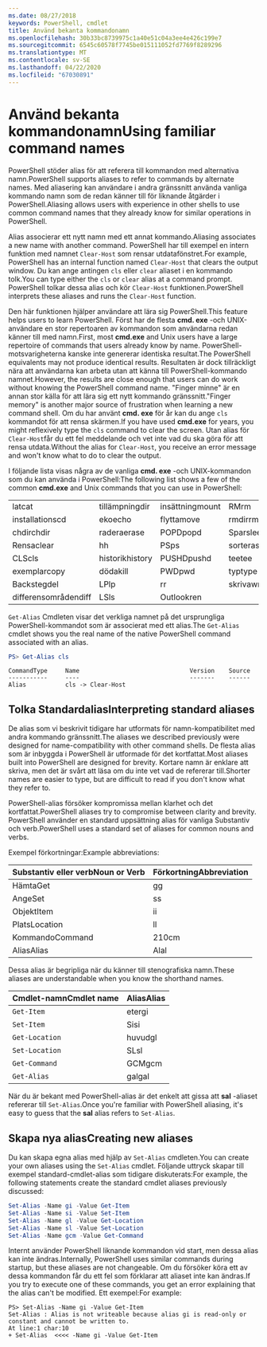 ```yaml
---
ms.date: 08/27/2018
keywords: PowerShell, cmdlet
title: Använd bekanta kommandonamn
ms.openlocfilehash: 30b33bc8739975c1a40e51c04a3ee4e426c199e7
ms.sourcegitcommit: 6545c60578f7745be015111052fd7769f8289296
ms.translationtype: MT
ms.contentlocale: sv-SE
ms.lasthandoff: 04/22/2020
ms.locfileid: "67030891"
---
```

# <a name="using-familiar-command-names"></a><span data-ttu-id="a11e1-103">Använd bekanta kommandonamn</span><span class="sxs-lookup"><span data-stu-id="a11e1-103">Using familiar command names</span></span>

<span data-ttu-id="a11e1-104">PowerShell stöder alias för att referera till kommandon med alternativa namn.</span><span class="sxs-lookup"><span data-stu-id="a11e1-104">PowerShell supports aliases to refer to commands by alternate names.</span></span> <span data-ttu-id="a11e1-105">Med aliasering kan användare i andra gränssnitt använda vanliga kommando namn som de redan känner till för liknande åtgärder i PowerShell.</span><span class="sxs-lookup"><span data-stu-id="a11e1-105">Aliasing allows users with experience in other shells to use common command names that they already know for similar operations in PowerShell.</span></span>

<span data-ttu-id="a11e1-106">Alias associerar ett nytt namn med ett annat kommando.</span><span class="sxs-lookup"><span data-stu-id="a11e1-106">Aliasing associates a new name with another command.</span></span> <span data-ttu-id="a11e1-107">PowerShell har till exempel en intern funktion med namnet `Clear-Host` som rensar utdatafönstret.</span><span class="sxs-lookup"><span data-stu-id="a11e1-107">For example, PowerShell has an internal function named `Clear-Host` that clears the output window.</span></span> <span data-ttu-id="a11e1-108">Du kan ange antingen `cls` eller `clear` aliaset i en kommando tolk.</span><span class="sxs-lookup"><span data-stu-id="a11e1-108">You can type either the `cls` or `clear` alias at a command prompt.</span></span> <span data-ttu-id="a11e1-109">PowerShell tolkar dessa alias och kör `Clear-Host` funktionen.</span><span class="sxs-lookup"><span data-stu-id="a11e1-109">PowerShell interprets these aliases and runs the `Clear-Host` function.</span></span>

<span data-ttu-id="a11e1-110">Den här funktionen hjälper användare att lära sig PowerShell.</span><span class="sxs-lookup"><span data-stu-id="a11e1-110">This feature helps users to learn PowerShell.</span></span> <span data-ttu-id="a11e1-111">Först har de flesta **cmd. exe** -och UNIX-användare en stor repertoaren av kommandon som användarna redan känner till med namn.</span><span class="sxs-lookup"><span data-stu-id="a11e1-111">First, most **cmd.exe** and Unix users have a large repertoire of commands that users already know by name.</span></span> <span data-ttu-id="a11e1-112">PowerShell-motsvarigheterna kanske inte genererar identiska resultat.</span><span class="sxs-lookup"><span data-stu-id="a11e1-112">The PowerShell equivalents may not produce identical results.</span></span> <span data-ttu-id="a11e1-113">Resultaten är dock tillräckligt nära att användarna kan arbeta utan att känna till PowerShell-kommando namnet.</span><span class="sxs-lookup"><span data-stu-id="a11e1-113">However, the results are close enough that users can do work without knowing the PowerShell command name.</span></span> <span data-ttu-id="a11e1-114">"Finger minne" är en annan stor källa för att lära sig ett nytt kommando gränssnitt.</span><span class="sxs-lookup"><span data-stu-id="a11e1-114">"Finger memory" is another major source of frustration when learning a new command shell.</span></span> <span data-ttu-id="a11e1-115">Om du har använt **cmd. exe** för år kan du ange `cls` kommandot för att rensa skärmen.</span><span class="sxs-lookup"><span data-stu-id="a11e1-115">If you have used **cmd.exe** for years, you might reflexively type the `cls` command to clear the screen.</span></span> <span data-ttu-id="a11e1-116">Utan alias för `Clear-Host`får du ett fel meddelande och vet inte vad du ska göra för att rensa utdata.</span><span class="sxs-lookup"><span data-stu-id="a11e1-116">Without the alias for `Clear-Host`, you receive an error message and won't know what to do to clear the output.</span></span>

<span data-ttu-id="a11e1-117">I följande lista visas några av de vanliga **cmd. exe** -och UNIX-kommandon som du kan använda i PowerShell:</span><span class="sxs-lookup"><span data-stu-id="a11e1-117">The following list shows a few of the common **cmd.exe** and Unix commands that you can use in PowerShell:</span></span>

|||||
|-|-|-|-|
|<span data-ttu-id="a11e1-118">lat</span><span class="sxs-lookup"><span data-stu-id="a11e1-118">cat</span></span>|<span data-ttu-id="a11e1-119">tillämpning</span><span class="sxs-lookup"><span data-stu-id="a11e1-119">dir</span></span>|<span data-ttu-id="a11e1-120">insättning</span><span class="sxs-lookup"><span data-stu-id="a11e1-120">mount</span></span>|<span data-ttu-id="a11e1-121">RM</span><span class="sxs-lookup"><span data-stu-id="a11e1-121">rm</span></span>|
|<span data-ttu-id="a11e1-122">installations</span><span class="sxs-lookup"><span data-stu-id="a11e1-122">cd</span></span>|<span data-ttu-id="a11e1-123">eko</span><span class="sxs-lookup"><span data-stu-id="a11e1-123">echo</span></span>|<span data-ttu-id="a11e1-124">flytta</span><span class="sxs-lookup"><span data-stu-id="a11e1-124">move</span></span>|<span data-ttu-id="a11e1-125">rmdir</span><span class="sxs-lookup"><span data-stu-id="a11e1-125">rmdir</span></span>|
|<span data-ttu-id="a11e1-126">chdir</span><span class="sxs-lookup"><span data-stu-id="a11e1-126">chdir</span></span>|<span data-ttu-id="a11e1-127">radera</span><span class="sxs-lookup"><span data-stu-id="a11e1-127">erase</span></span>|<span data-ttu-id="a11e1-128">POPD</span><span class="sxs-lookup"><span data-stu-id="a11e1-128">popd</span></span>|<span data-ttu-id="a11e1-129">Spar</span><span class="sxs-lookup"><span data-stu-id="a11e1-129">sleep</span></span>|
|<span data-ttu-id="a11e1-130">Rensa</span><span class="sxs-lookup"><span data-stu-id="a11e1-130">clear</span></span>|<span data-ttu-id="a11e1-131">h</span><span class="sxs-lookup"><span data-stu-id="a11e1-131">h</span></span>|<span data-ttu-id="a11e1-132">PS</span><span class="sxs-lookup"><span data-stu-id="a11e1-132">ps</span></span>|<span data-ttu-id="a11e1-133">sortera</span><span class="sxs-lookup"><span data-stu-id="a11e1-133">sort</span></span>|
|<span data-ttu-id="a11e1-134">CLS</span><span class="sxs-lookup"><span data-stu-id="a11e1-134">cls</span></span>|<span data-ttu-id="a11e1-135">historik</span><span class="sxs-lookup"><span data-stu-id="a11e1-135">history</span></span>|<span data-ttu-id="a11e1-136">PUSHD</span><span class="sxs-lookup"><span data-stu-id="a11e1-136">pushd</span></span>|<span data-ttu-id="a11e1-137">tee</span><span class="sxs-lookup"><span data-stu-id="a11e1-137">tee</span></span>|
|<span data-ttu-id="a11e1-138">exemplar</span><span class="sxs-lookup"><span data-stu-id="a11e1-138">copy</span></span>|<span data-ttu-id="a11e1-139">döda</span><span class="sxs-lookup"><span data-stu-id="a11e1-139">kill</span></span>|<span data-ttu-id="a11e1-140">PWD</span><span class="sxs-lookup"><span data-stu-id="a11e1-140">pwd</span></span>|<span data-ttu-id="a11e1-141">typ</span><span class="sxs-lookup"><span data-stu-id="a11e1-141">type</span></span>|
|<span data-ttu-id="a11e1-142">Backsteg</span><span class="sxs-lookup"><span data-stu-id="a11e1-142">del</span></span>|<span data-ttu-id="a11e1-143">LP</span><span class="sxs-lookup"><span data-stu-id="a11e1-143">lp</span></span>|<span data-ttu-id="a11e1-144">r</span><span class="sxs-lookup"><span data-stu-id="a11e1-144">r</span></span>|<span data-ttu-id="a11e1-145">skriva</span><span class="sxs-lookup"><span data-stu-id="a11e1-145">write</span></span>|
|<span data-ttu-id="a11e1-146">differensområden</span><span class="sxs-lookup"><span data-stu-id="a11e1-146">diff</span></span>|<span data-ttu-id="a11e1-147">LS</span><span class="sxs-lookup"><span data-stu-id="a11e1-147">ls</span></span>|<span data-ttu-id="a11e1-148">Outlook</span><span class="sxs-lookup"><span data-stu-id="a11e1-148">ren</span></span>||

<span data-ttu-id="a11e1-149">`Get-Alias` Cmdleten visar det verkliga namnet på det ursprungliga PowerShell-kommandot som är associerat med ett alias.</span><span class="sxs-lookup"><span data-stu-id="a11e1-149">The `Get-Alias` cmdlet shows you the real name of the native PowerShell command associated with an alias.</span></span>

```powershell
PS> Get-Alias cls
```

```Output
CommandType     Name                               Version    Source
-----------     ----                               -------    ------
Alias           cls -> Clear-Host
```

## <a name="interpreting-standard-aliases"></a><span data-ttu-id="a11e1-150">Tolka Standardalias</span><span class="sxs-lookup"><span data-stu-id="a11e1-150">Interpreting standard aliases</span></span>

<span data-ttu-id="a11e1-151">De alias som vi beskrivit tidigare har utformats för namn-kompatibilitet med andra kommando gränssnitt.</span><span class="sxs-lookup"><span data-stu-id="a11e1-151">The aliases we described previously were designed for name-compatibility with other command shells.</span></span>
<span data-ttu-id="a11e1-152">De flesta alias som är inbyggda i PowerShell är utformade för det kortfattat.</span><span class="sxs-lookup"><span data-stu-id="a11e1-152">Most aliases built into PowerShell are designed for brevity.</span></span> <span data-ttu-id="a11e1-153">Kortare namn är enklare att skriva, men det är svårt att läsa om du inte vet vad de refererar till.</span><span class="sxs-lookup"><span data-stu-id="a11e1-153">Shorter names are easier to type, but are difficult to read if you don't know what they refer to.</span></span>

<span data-ttu-id="a11e1-154">PowerShell-alias försöker kompromissa mellan klarhet och det kortfattat.</span><span class="sxs-lookup"><span data-stu-id="a11e1-154">PowerShell aliases try to compromise between clarity and brevity.</span></span> <span data-ttu-id="a11e1-155">PowerShell använder en standard uppsättning alias för vanliga Substantiv och verb.</span><span class="sxs-lookup"><span data-stu-id="a11e1-155">PowerShell uses a standard set of aliases for common nouns and verbs.</span></span>

<span data-ttu-id="a11e1-156">Exempel förkortningar:</span><span class="sxs-lookup"><span data-stu-id="a11e1-156">Example abbreviations:</span></span>

| <span data-ttu-id="a11e1-157">Substantiv eller verb</span><span class="sxs-lookup"><span data-stu-id="a11e1-157">Noun or Verb</span></span> | <span data-ttu-id="a11e1-158">Förkortning</span><span class="sxs-lookup"><span data-stu-id="a11e1-158">Abbreviation</span></span> |
|--------------|--------------|
| <span data-ttu-id="a11e1-159">Hämta</span><span class="sxs-lookup"><span data-stu-id="a11e1-159">Get</span></span>          | <span data-ttu-id="a11e1-160">g</span><span class="sxs-lookup"><span data-stu-id="a11e1-160">g</span></span>            |
| <span data-ttu-id="a11e1-161">Ange</span><span class="sxs-lookup"><span data-stu-id="a11e1-161">Set</span></span>          | <span data-ttu-id="a11e1-162">s</span><span class="sxs-lookup"><span data-stu-id="a11e1-162">s</span></span>            |
| <span data-ttu-id="a11e1-163">Objekt</span><span class="sxs-lookup"><span data-stu-id="a11e1-163">Item</span></span>         | <span data-ttu-id="a11e1-164">i</span><span class="sxs-lookup"><span data-stu-id="a11e1-164">i</span></span>            |
| <span data-ttu-id="a11e1-165">Plats</span><span class="sxs-lookup"><span data-stu-id="a11e1-165">Location</span></span>     | <span data-ttu-id="a11e1-166">l</span><span class="sxs-lookup"><span data-stu-id="a11e1-166">l</span></span>            |
| <span data-ttu-id="a11e1-167">Kommando</span><span class="sxs-lookup"><span data-stu-id="a11e1-167">Command</span></span>      | <span data-ttu-id="a11e1-168">210</span><span class="sxs-lookup"><span data-stu-id="a11e1-168">cm</span></span>           |
| <span data-ttu-id="a11e1-169">Alias</span><span class="sxs-lookup"><span data-stu-id="a11e1-169">Alias</span></span>        | <span data-ttu-id="a11e1-170">Al</span><span class="sxs-lookup"><span data-stu-id="a11e1-170">al</span></span>           |

<span data-ttu-id="a11e1-171">Dessa alias är begripliga när du känner till stenografiska namn.</span><span class="sxs-lookup"><span data-stu-id="a11e1-171">These aliases are understandable when you know the shorthand names.</span></span>

| <span data-ttu-id="a11e1-172">Cmdlet-namn</span><span class="sxs-lookup"><span data-stu-id="a11e1-172">Cmdlet name</span></span>    | <span data-ttu-id="a11e1-173">Alias</span><span class="sxs-lookup"><span data-stu-id="a11e1-173">Alias</span></span> |
|----------------|-------|
| `Get-Item`     | <span data-ttu-id="a11e1-174">eter</span><span class="sxs-lookup"><span data-stu-id="a11e1-174">gi</span></span>    |
| `Set-Item`     | <span data-ttu-id="a11e1-175">Si</span><span class="sxs-lookup"><span data-stu-id="a11e1-175">si</span></span>    |
| `Get-Location` | <span data-ttu-id="a11e1-176">huvud</span><span class="sxs-lookup"><span data-stu-id="a11e1-176">gl</span></span>    |
| `Set-Location` | <span data-ttu-id="a11e1-177">SL</span><span class="sxs-lookup"><span data-stu-id="a11e1-177">sl</span></span>    |
| `Get-Command`  | <span data-ttu-id="a11e1-178">GCM</span><span class="sxs-lookup"><span data-stu-id="a11e1-178">gcm</span></span>   |
| `Get-Alias`    | <span data-ttu-id="a11e1-179">gal</span><span class="sxs-lookup"><span data-stu-id="a11e1-179">gal</span></span>   |

<span data-ttu-id="a11e1-180">När du är bekant med PowerShell-alias är det enkelt att gissa att **sal** -aliaset refererar till `Set-Alias`.</span><span class="sxs-lookup"><span data-stu-id="a11e1-180">Once you're familiar with PowerShell aliasing, it's easy to guess that the **sal** alias refers to `Set-Alias`.</span></span>

## <a name="creating-new-aliases"></a><span data-ttu-id="a11e1-181">Skapa nya alias</span><span class="sxs-lookup"><span data-stu-id="a11e1-181">Creating new aliases</span></span>

<span data-ttu-id="a11e1-182">Du kan skapa egna alias med hjälp av `Set-Alias` cmdleten.</span><span class="sxs-lookup"><span data-stu-id="a11e1-182">You can create your own aliases using the `Set-Alias` cmdlet.</span></span> <span data-ttu-id="a11e1-183">Följande uttryck skapar till exempel standard-cmdlet-alias som tidigare diskuterats:</span><span class="sxs-lookup"><span data-stu-id="a11e1-183">For example, the following statements create the standard cmdlet aliases previously discussed:</span></span>

```powershell
Set-Alias -Name gi -Value Get-Item
Set-Alias -Name si -Value Set-Item
Set-Alias -Name gl -Value Get-Location
Set-Alias -Name sl -Value Set-Location
Set-Alias -Name gcm -Value Get-Command
```

<span data-ttu-id="a11e1-184">Internt använder PowerShell liknande kommandon vid start, men dessa alias kan inte ändras.</span><span class="sxs-lookup"><span data-stu-id="a11e1-184">Internally, PowerShell uses similar commands during startup, but these aliases are not changeable.</span></span>
<span data-ttu-id="a11e1-185">Om du försöker köra ett av dessa kommandon får du ett fel som förklarar att aliaset inte kan ändras.</span><span class="sxs-lookup"><span data-stu-id="a11e1-185">If you try to execute one of these commands, you get an error explaining that the alias can't be modified.</span></span> <span data-ttu-id="a11e1-186">Ett exempel:</span><span class="sxs-lookup"><span data-stu-id="a11e1-186">For example:</span></span>

```
PS> Set-Alias -Name gi -Value Get-Item
Set-Alias : Alias is not writeable because alias gi is read-only or constant and cannot be written to.
At line:1 char:10
+ Set-Alias  <<<< -Name gi -Value Get-Item
```
